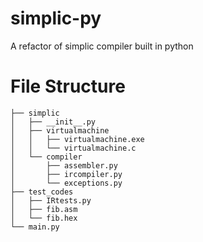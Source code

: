 # simplic-py
A refactor of simplic compiler built in python

# File Structure
```
├── simplic
│   ├── __init__.py
│   ├── virtualmachine
│   │   ├── virtualmachine.exe
│   │   └── virtualmachine.c
│   └── compiler
│       ├── assembler.py
│       ├── ircompiler.py
│       └── exceptions.py
├── test_codes
│   ├── IRtests.py
│   ├── fib.asm
│   └── fib.hex
└── main.py
```
